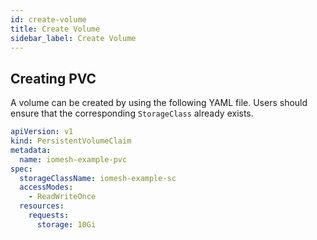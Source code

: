 ```yaml
---
id: create-volume
title: Create Volume
sidebar_label: Create Volume
---
```


## Creating PVC




A volume can be created by using the following YAML file. Users should ensure that the corresponding `StorageClass` already exists.

```yaml
apiVersion: v1
kind: PersistentVolumeClaim
metadata:
  name: iomesh-example-pvc
spec:
  storageClassName: iomesh-example-sc
  accessModes:
    - ReadWriteOnce
  resources:
    requests:
      storage: 10Gi
```
